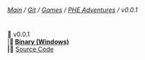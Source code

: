 ###### [Main](https://pikakid98.github.io) / [Git](https://git-pikakid98.github.io) / [Games](https://git-pikakid98.github.io/games) / [PHE Adventures](https://git-pikakid98.github.io/games/phe-adventures) / v0.0.1
<h1></h1>

📂 v0.0.1
\
|____📁 [Binary (Windows)](https://github.com/Git-Pikakid98/phe-adventures/releases/download/v0.0.1/PHE.Adventures.V0.0.1.Pre-Alpha.7z)
\
|____📁 [Source Code](https://github.com/Git-Pikakid98/phe-adventures/archive/refs/tags/v0.0.1.zip)
